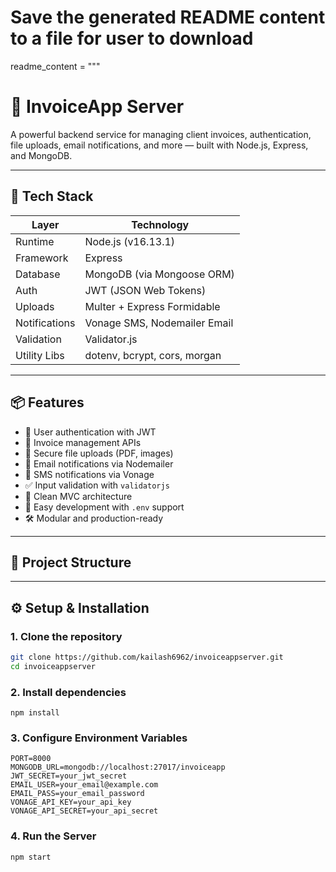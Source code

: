 # Save the generated README content to a file for user to download

readme_content = """
# 🧾 InvoiceApp Server

A powerful backend service for managing client invoices, authentication, file uploads, email notifications, and more — built with Node.js, Express, and MongoDB.

---

## 🚀 Tech Stack

| Layer        | Technology                       |
|--------------|----------------------------------|
| Runtime      | Node.js (v16.13.1)               |
| Framework    | Express                          |
| Database     | MongoDB (via Mongoose ORM)       |
| Auth         | JWT (JSON Web Tokens)            |
| Uploads      | Multer + Express Formidable      |
| Notifications| Vonage SMS, Nodemailer Email     |
| Validation   | Validator.js                     |
| Utility Libs | dotenv, bcrypt, cors, morgan     |

---

## 📦 Features

- 🔐 User authentication with JWT
- 🧾 Invoice management APIs
- 📁 Secure file uploads (PDF, images)
- 📧 Email notifications via Nodemailer
- 📲 SMS notifications via Vonage
- ✅ Input validation with `validatorjs`
- 📂 Clean MVC architecture
- 🧪 Easy development with `.env` support
- 🛠️ Modular and production-ready

---

## 📁 Project Structure


---

## ⚙️ Setup & Installation

### 1. Clone the repository

```bash
git clone https://github.com/kailash6962/invoiceappserver.git
cd invoiceappserver
```

### 2. Install dependencies
```
npm install
```

### 3. Configure Environment Variables
```
PORT=8000
MONGODB_URL=mongodb://localhost:27017/invoiceapp
JWT_SECRET=your_jwt_secret
EMAIL_USER=your_email@example.com
EMAIL_PASS=your_email_password
VONAGE_API_KEY=your_api_key
VONAGE_API_SECRET=your_api_secret
```

### 4. Run the Server
```
npm start
```
